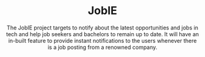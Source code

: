 <h1 align="center"> JobIE </h1>
<p align="center"> 
The JobIE project targets to notify about the latest opportunities and jobs in tech and help job seekers and bachelors to remain up to date. It will have an in-built feature to provide instant notifications to the users whenever there is a job posting from a renowned company. 
</p>

